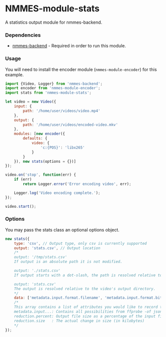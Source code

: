 # NMMES-module-stats
A statistics output module for nmmes-backend.

### Dependencies
- [nmmes-backend](https://github.com/NMMES/nmmes-backend) - Required in order to run this module.

### Usage
You will need to install the encoder module (`nmmes-module-encoder`) for this example.
```javascript
import {Video, Logger} from 'nmmes-backend';
import encoder from 'nmmes-module-encoder';
import stats from 'nmmes-module-stats';

let video = new Video({
    input: {
        path: '/home/user/videos/video.mp4'
    },
    output: {
        path: '/home/user/videos/encoded-video.mkv'
    },
    modules: [new encoder({
        defaults: {
            video: {
                'c:{POS}': 'libx265'
            }
        }
    }), new stats(options = {})]
});

video.on('stop', function(err) {
    if (err)
        return Logger.error('Error encoding video', err);

    Logger.log('Video encoding complete.');
});

video.start();
```

### Options
You may pass the stats class an optional options object.
```javascript
new stats({
    type: 'csv', // Output type, only csv is currently supported
    output: 'stats.csv', // Output location
    /*
    output: '/tmp/stats.csv'
    If output is an absolute path it is not modified.

    output: './stats.csv'
    If output starts with a dot-slash, the path is resolved relative to your current working directory.

    output: 'stats.csv'
    The output is resolved relative to the video's output directory.
    */
    data: ['metadata.input.format.filename', 'metadata.input.format.bit_rate', 'reduction.percent', 'reduction.size']
    /*
    This array contains a list of attributes you would like to record to the stats file.
    metadata.input...: Contains all possibilities from ffprobe -of json -show_streams -show_format /home/user/videos/video.mp4
    reduction.percent: Output file size as a percentage of the input file size
    reduction.size   : The actual change in size (in kilobytes)
    */
});
```
